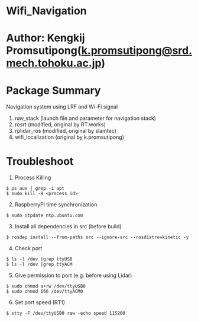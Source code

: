 # Wifi_Navigation
# Author: Kengkij Promsutipong(k.promsutipong@srd.mech.tohoku.ac.jp)

# Package Summary
Navigation system using LRF and Wi-Fi signal
1. nav_stack (launch file and parameter for navigation stack)
2. rosrt (modified, original by RT.works)
3. rplidar_ros (modified, original by slamtec)
4. wifi_localization (original by k.promsutipong)

# Troubleshoot

1. Process Killing
```
$ ps aux | grep -i apt
$ sudo kill -9 <process id>
```

2. RaspberryPi time synchronization
```
$ sudo ntpdate ntp.ubuntu.com
```

3. Install all dependencies in src (before build)
```
$ rosdep install --from-paths src --ignore-src --rosdistro=kinetic -y
```

4. Check port
```
$ ls -l /dev |grep ttyUSB
$ ls -l /dev |grep ttyACM
```

5. Give permission to port (e.g. before using Lidar)
```
$ sudo chmod a+rw /dev/ttyUSB0
$ sudo chmod 666 /dev/ttyACM0
```

6. Set port speed (RT1)
```
$ stty -F /dev/ttyUSB0 raw -echo speed 115200
```
